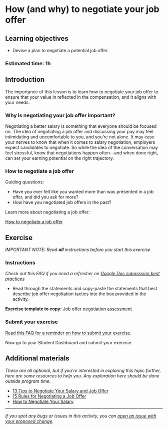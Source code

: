 # How (and why) to negotiate your job offer

## Learning objectives

- Devise a plan to negotiate a potential job offer.

### Estimated time: 1h

## Introduction

The importance of this lesson is to learn how to negotiate your job offer to ensure that your value in reflected in the compensation, and it aligns with your needs. 

### Why is negotiating your job offer important?

Negotiating a better salary is something that everyone should be focused on. The idea of negotiating a job offer and discussing your pay may feel intimidating and uncomfortable to you, and you’re not alone. It may ease your nerves to know that when it comes to salary negotiation, employers expect candidates to negotiate. So while the idea of the conversation may feel stressful, know that negotiations happen often—and when done right, can set your earning potential on the right trajectory.

### How to negotiate a job offer

Guiding questions:

- Have you ever felt like you wanted more than was presented in a job offer, and did you ask for more?
- How have you negotiated job offers in the past?

Learn more about negotiating a job offer:

[How to negotiate a job offer](https://github.com/microverseinc/curriculum-professional-skills/blob/main/job-search/how-to-negotiate-a-job-offer.md)

## Exercise

*IMPORTANT NOTE: Read **all** instructions before you start this exercise.*

### Instructions

*Check out this FAQ if you need a refresher on [Google Doc submission best practices](https://microverse.zendesk.com/hc/en-us/articles/360063156813)*

- Read through the statements and copy-paste the statements that best describe job offer negotiation tactics into the box provided in the activity.

**Exercise template to copy:** [Job offer negotiation assessment](https://docs.google.com/document/d/1Yzo-MPQA4OPwPMH9pNw6QfFxVk5WuTWnCr-VLDZRzOc/edit?usp=sharing)

### Submit your exercise

[Read this FAQ for a reminder on how to submit your exercise.](https://microverse.zendesk.com/hc/en-us/articles/360061344234)

Now go to your Student Dashboard and submit your exercise.

## Additional materials

*These are all optional, but if you're interested in exploring this topic further, here are some resources to help you. Any exploration here should be done outside program time.*

- [13 Tips to Negotiate Your Salary and Job Offer](https://www.indeed.com/career-advice/pay-salary/how-to-negotiate-salary)
- [15 Rules for Negotiating a Job Offer](https://hbr.org/2014/04/15-rules-for-negotiating-a-job-offer)
- [How to Negotiate Your Salary](https://www.glassdoor.com/blog/guide/how-to-negotiate-your-salary/)


------

_If you spot any bugs or issues in this activity, you can [open an issue with your proposed change](https://github.com/microverseinc/curriculum-transversal-skills/blob/main/git-github/articles/open_issue.md)._
